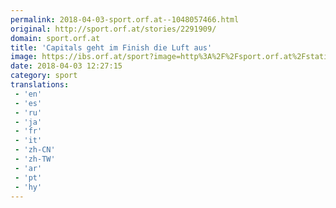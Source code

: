 ```yaml
---
permalink: 2018-04-03-sport.orf.at--1048057466.html
original: http://sport.orf.at/stories/2291909/
domain: sport.orf.at
title: 'Capitals geht im Finish die Luft aus'
image: https://ibs.orf.at/sport?image=http%3A%2F%2Fsport.orf.at%2Fstatic%2Fimages%2Fsite%2Fsport%2F20180414%2Feishockey_ebel_nach_halbfinale_capitals_pure_g.2436523.jpg
date: 2018-04-03 12:27:15
category: sport
translations: 
 - 'en'
 - 'es'
 - 'ru'
 - 'ja'
 - 'fr'
 - 'it'
 - 'zh-CN'
 - 'zh-TW'
 - 'ar'
 - 'pt'
 - 'hy'
---
```



